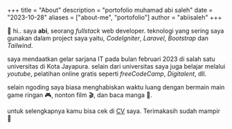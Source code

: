 +++
title = "About"
description = "portofolio muhamad abi saleh"
date = "2023-10-28"
aliases = ["about-me", "portofolio"]
author = "abiisaleh"
+++

👋 hi.. saya **abi**, seorang _fullstack_ web developer. teknologi yang sering saya gunakan dalam project saya yaitu, _CodeIgniter_, _Laravel_, _Bootstrap_ dan _Tailwind_.

saya mendaatkan gelar sarjana IT pada bulan februari 2023 di salah satu universitas di Kota Jayapura. selain dari universitas saya juga belajar melalui _youtube_, pelatihan online gratis seperti _freeCodeCamp_, _Digitalent_, dll.

selain ngoding saya biasa menghabiskan waktu luang dengan bermain main game ringan 🎮, nonton film 🎬, dan baca manga 📖.

untuk selengkapnya kamu bisa cek di [CV](https://abiisaleh.github.io/bs5-portofolio/assets/CV.pdf) saya.
Terimakasih sudah mampir 🙏
